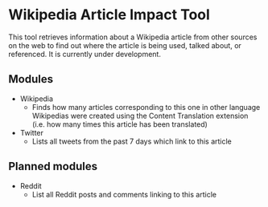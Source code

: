 # Wikipedia Article Impact Tool

This tool retrieves information about a Wikipedia article from other sources on the web to find out where the article is being used, talked about, or referenced. It is currently under development.

## Modules

- Wikipedia
  - Finds how many articles corresponding to this one in other language Wikipedias were created using the Content Translation extension (i.e. how many times this article has been translated)
- Twitter
  - Lists all tweets from the past 7 days which link to this article

## Planned modules

- Reddit
   - List all Reddit posts and comments linking to this article
